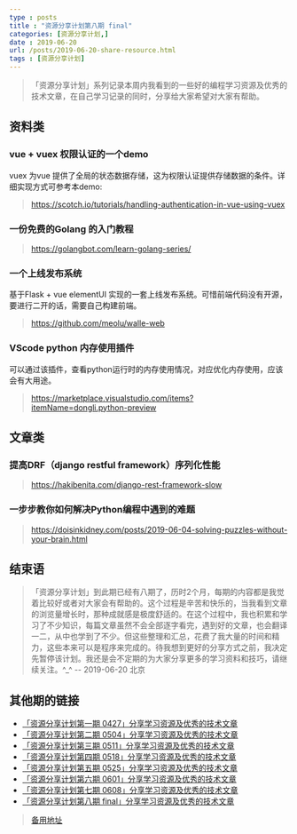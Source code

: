 ```yaml
---
type : posts
title : "资源分享计划第八期 final"
categories: [资源分享计划,] 
date : 2019-06-20
url: /posts/2019-06-20-share-resource.html 
tags : [资源分享计划]
---
```


>「资源分享计划」系列记录本周内我看到的一些好的编程学习资源及优秀的技术文章，在自己学习记录的同时，分享给大家希望对大家有帮助。

## 资料类

### vue + vuex 权限认证的一个demo 

vuex 为vue 提供了全局的状态数据存储，这为权限认证提供存储数据的条件。详细实现方式可参考本demo:

> https://scotch.io/tutorials/handling-authentication-in-vue-using-vuex

### 一份免费的Golang 的入门教程

> https://golangbot.com/learn-golang-series/



### 一个上线发布系统

基于Flask + vue elementUI 实现的一套上线发布系统。可惜前端代码没有开源，要进行二开的话，需要自己构建前端。

> https://github.com/meolu/walle-web


### VScode python 内存使用插件

可以通过该插件，查看python运行时的内存使用情况，对应优化内存使用，应该会有大用途。

> https://marketplace.visualstudio.com/items?itemName=dongli.python-preview

## 文章类

### 提高DRF（django restful framework）序列化性能

> https://hakibenita.com/django-rest-framework-slow

### 一步步教你如何解决Python编程中遇到的难题

> https://doisinkidney.com/posts/2019-06-04-solving-puzzles-without-your-brain.html


## 结束语

>「资源分享计划」到此期已经有八期了，历时2个月，每期的内容都是我觉着比较好或者对大家会有帮助的。这个过程是辛苦和快乐的，当我看到文章的浏览量增长时，那种成就感是极度舒适的。在这个过程中，我也积累和学习了不少知识，每篇文章虽然不会全部逐字看完，遇到好的文章，也会翻译一二，从中也学到了不少。但这些整理和汇总，花费了我大量的时间和精力，这些本来可以是程序来完成的。待我想到更好的分享方式之前，我决定先暂停该计划。我还是会不定期的为大家分享更多的学习资料和技巧，请继续关注。^_^
> -- 2019-06-20 北京

## 其他期的链接

- [「资源分享计划第一期 0427」分享学习资源及优秀的技术文章](https://mp.weixin.qq.com/s?timestamp=1561083288&src=3&ver=1&signature=pH7Q4L-lf7vcJM9un2SCPMWwo6iHc--M7JIWL-2foAnfSQohriHRjBJgbYhfbXloapeMmD0rDFcGZ3aMafV5fuke-Erc4qHgywC-pghQXYDHX-Na2biM12IooD9UHmdh2EaMZfnnDQz6JWeMrElHeseHEjSjAOMeVGIAl6uULto=)
- [「资源分享计划第二期 0504」分享学习资源及优秀的技术文章](https://mp.weixin.qq.com/s?timestamp=1561083326&src=3&ver=1&signature=pH7Q4L-lf7vcJM9un2SCPCzo1KB07xuxDs43ViRPhzlFs2iJ19cNeX8mlHcuWRR7ywMtFYCd-aU-IApfu0OS28GJ8Lkzfy0SS-Vz9p8pa2ZWkCmUWiUFrZPAOhssG7h2c7VHOFa39GVhkZ8ahR*HX1juoPrTVn9SJ2YuOcaNXb4=)
- [「资源分享计划第三期 0511」分享学习资源及优秀的技术文章](https://mp.weixin.qq.com/s?timestamp=1561083326&src=3&ver=1&signature=pH7Q4L-lf7vcJM9un2SCPCzo1KB07xuxDs43ViRPhzlFs2iJ19cNeX8mlHcuWRR7ywMtFYCd-aU-IApfu0OS2zeHwRG3I3ktlNfHZWY8xynqiEdyN8sD0qEriamGaf6wSJwzpUBZms9cDudDggmyx8WtUfh2ET-Kvmg-Lw6XAzo=)
- [「资源分享计划第四期 0518」分享学习资源及优秀的技术文章](https://mp.weixin.qq.com/s?timestamp=1561083395&src=3&ver=1&signature=pH7Q4L-lf7vcJM9un2SCPACXD45SRE09tb9g2g55ja1MyG4O71Yttvrcq2fbZ*DCTHYTo19PmcT4NyhENiCFpOHi*hLR7lsapSHUK6hdrCB--CtG7oZlH2Y*B4RlPnDilb8YrINBomPwEwH6kw7xFtXW3Tk-jPhApQh5QOdxHiE=)
- [「资源分享计划第五期 0525」分享学习资源及优秀的技术文章](https://mp.weixin.qq.com/s?timestamp=1561083395&src=3&ver=1&signature=pH7Q4L-lf7vcJM9un2SCPACXD45SRE09tb9g2g55ja1MyG4O71Yttvrcq2fbZ*DCTHYTo19PmcT4NyhENiCFpKkSrMJuIY27wvY4U6GkBP*C5kU7QxwRFXE*Unenpq3vV0NLLJaNHjlGFd-nVtIRmmFTtKiwjdegtRDXY30w8yc=)
- [「资源分享计划第六期 0601」分享学习资源及优秀的技术文章](https://mp.weixin.qq.com/s?timestamp=1561083395&src=3&ver=1&signature=pH7Q4L-lf7vcJM9un2SCPACXD45SRE09tb9g2g55ja1MyG4O71Yttvrcq2fbZ*DCTHYTo19PmcT4NyhENiCFpN0tq-GFbTUYBuAUFgOPOrX1gNOA5*vPcmcLjSVRchgfy5Wf9*HSk1Kpzu0B0RSz3IOpF9lfq3vZPXxK1Ag96wI=)
- [「资源分享计划第七期 0608」分享学习资源及优秀的技术文章](https://mp.weixin.qq.com/s?timestamp=1561083395&src=3&ver=1&signature=pH7Q4L-lf7vcJM9un2SCPACXD45SRE09tb9g2g55ja1MyG4O71Yttvrcq2fbZ*DCTHYTo19PmcT4NyhENiCFpMAVquHGACQXq4SGXq2f*VzSy2agt5Hw1lvo5iJtf7A5jvphQr7*YOAdHFoiFHC35Bimhw56BQqKldP156XTyfA=)
- [「资源分享计划第八期 final」分享学习资源及优秀的技术文章](https://mp.weixin.qq.com/s?__biz=MzI4MzA5ODEyNw==&mid=2653069917&idx=1&sn=459b35fe814db4aea09fb9b31eb4794f&chksm=f059ef3dc72e662b9165b4834358103dea3c5cee41f6fb9f2098025273ab5f53ecef22d22d2e&token=201086720&lang=zh_CN#rd)

> [备用地址](https://pylixm.cc/categories/%E8%B5%84%E6%BA%90%E5%88%86%E4%BA%AB%E8%AE%A1%E5%88%92/)